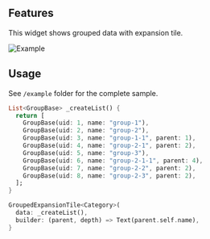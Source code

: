 ## Features

This widget shows grouped data with expansion tile.

![Example]("https://github.com/yuto-yuto/grouped-expansion-tile/blob/main/asset/sample-video.gif")

## Usage

See `/example` folder for the complete sample.

```dart
List<GroupBase> _createList() {
  return [
    GroupBase(uid: 1, name: "group-1"),
    GroupBase(uid: 2, name: "group-2"),
    GroupBase(uid: 3, name: "group-1-1", parent: 1),
    GroupBase(uid: 4, name: "group-2-1", parent: 2),
    GroupBase(uid: 5, name: "group-3"),
    GroupBase(uid: 6, name: "group-2-1-1", parent: 4),
    GroupBase(uid: 7, name: "group-2-2", parent: 2),
    GroupBase(uid: 8, name: "group-2-3", parent: 2),
  ];
}

GroupedExpansionTile<Category>(
  data: _createList(),
  builder: (parent, depth) => Text(parent.self.name),
}
```
